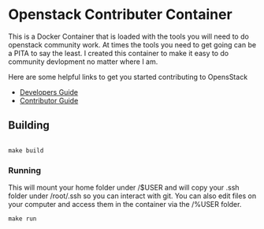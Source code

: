 # Openstack Contributer Container

This is a Docker Container that is loaded with the tools you will need to do openstack community work.   At times the tools you need to get going can be a PITA to say the least.   I created this container to make it easy to do community devlopment no matter where I am. 

Here are some helpful links to get you started contributing to OpensStack

- [Developers Guide](http://docs.openstack.org/infra/manual/developers.html#starting-a-change)
- [Contributor Guide](http://docs.openstack.org/contributor-guide/quickstart/first-timers.html)


## Building

```shell

make build
```

### Running

This will mount your home folder under /$USER and will copy your .ssh folder under /root/.ssh
so you can interact with git.  You can also edit files on your computer and access them in the 
container via the /%USER folder.

```shell
make run

```


